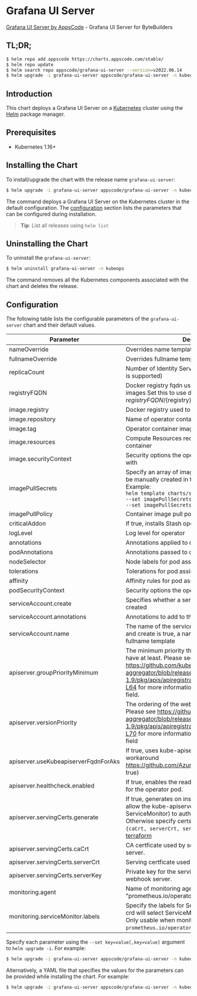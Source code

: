 # Grafana UI Server

[Grafana UI Server by AppsCode](https://github.com/kubeops/ui-server) - Grafana UI Server for ByteBuilders

## TL;DR;

```bash
$ helm repo add appscode https://charts.appscode.com/stable/
$ helm repo update
$ helm search repo appscode/grafana-ui-server --version=v2022.06.14
$ helm upgrade -i grafana-ui-server appscode/grafana-ui-server -n kubeops --create-namespace --version=v2022.06.14
```

## Introduction

This chart deploys a Grafana UI Server on a [Kubernetes](http://kubernetes.io) cluster using the [Helm](https://helm.sh) package manager.

## Prerequisites

- Kubernetes 1.16+

## Installing the Chart

To install/upgrade the chart with the release name `grafana-ui-server`:

```bash
$ helm upgrade -i grafana-ui-server appscode/grafana-ui-server -n kubeops --create-namespace --version=v2022.06.14
```

The command deploys a Grafana UI Server on the Kubernetes cluster in the default configuration. The [configuration](#configuration) section lists the parameters that can be configured during installation.

> **Tip**: List all releases using `helm list`

## Uninstalling the Chart

To uninstall the `grafana-ui-server`:

```bash
$ helm uninstall grafana-ui-server -n kubeops
```

The command removes all the Kubernetes components associated with the chart and deletes the release.

## Configuration

The following table lists the configurable parameters of the `grafana-ui-server` chart and their default values.

|              Parameter               |                                                                                                                                                                           Description                                                                                                                                                                           |            Default             |
|--------------------------------------|-----------------------------------------------------------------------------------------------------------------------------------------------------------------------------------------------------------------------------------------------------------------------------------------------------------------------------------------------------------------|--------------------------------|
| nameOverride                         | Overrides name template                                                                                                                                                                                                                                                                                                                                         | <code>""</code>                |
| fullnameOverride                     | Overrides fullname template                                                                                                                                                                                                                                                                                                                                     | <code>""</code>                |
| replicaCount                         | Number of Identity Server replicas to create (only 1 is supported)                                                                                                                                                                                                                                                                                              | <code>1</code>                 |
| registryFQDN                         | Docker registry fqdn used to pull KubeDB related images Set this to use docker registry hosted at ${registryFQDN}/${registry}/${image}                                                                                                                                                                                                                          | <code>""</code>                |
| image.registry                       | Docker registry used to pull operator image                                                                                                                                                                                                                                                                                                                     | <code>appscode</code>          |
| image.repository                     | Name of operator container image                                                                                                                                                                                                                                                                                                                                | <code>grafana-tools</code>     |
| image.tag                            | Operator container image tag                                                                                                                                                                                                                                                                                                                                    | <code>v0.0.1</code>            |
| image.resources                      | Compute Resources required by the operator container                                                                                                                                                                                                                                                                                                            | <code>{}</code>                |
| image.securityContext                | Security options the operator container should run with                                                                                                                                                                                                                                                                                                         | <code>{}</code>                |
| imagePullSecrets                     | Specify an array of imagePullSecrets. Secrets must be manually created in the namespace. <br> Example: <br> `helm template charts/stash \` <br> `--set imagePullSecrets[0].name=sec0 \` <br> `--set imagePullSecrets[1].name=sec1`                                                                                                                              | <code>[]</code>                |
| imagePullPolicy                      | Container image pull policy                                                                                                                                                                                                                                                                                                                                     | <code>IfNotPresent</code>      |
| criticalAddon                        | If true, installs Stash operator as critical addon                                                                                                                                                                                                                                                                                                              | <code>false</code>             |
| logLevel                             | Log level for operator                                                                                                                                                                                                                                                                                                                                          | <code>3</code>                 |
| annotations                          | Annotations applied to operator deployment                                                                                                                                                                                                                                                                                                                      | <code>{}</code>                |
| podAnnotations                       | Annotations passed to operator pod(s).                                                                                                                                                                                                                                                                                                                          | <code>{}</code>                |
| nodeSelector                         | Node labels for pod assignment                                                                                                                                                                                                                                                                                                                                  | <code>{}</code>                |
| tolerations                          | Tolerations for pod assignment                                                                                                                                                                                                                                                                                                                                  | <code>[]</code>                |
| affinity                             | Affinity rules for pod assignment                                                                                                                                                                                                                                                                                                                               | <code>{}</code>                |
| podSecurityContext                   | Security options the operator pod should run with.                                                                                                                                                                                                                                                                                                              | <code>{"fsGroup":65535}</code> |
| serviceAccount.create                | Specifies whether a service account should be created                                                                                                                                                                                                                                                                                                           | <code>true</code>              |
| serviceAccount.annotations           | Annotations to add to the service account                                                                                                                                                                                                                                                                                                                       | <code>{}</code>                |
| serviceAccount.name                  | The name of the service account to use. If not set and create is true, a name is generated using the fullname template                                                                                                                                                                                                                                          | <code></code>                  |
| apiserver.groupPriorityMinimum       | The minimum priority the webhook api group should have at least. Please see https://github.com/kubernetes/kube-aggregator/blob/release-1.9/pkg/apis/apiregistration/v1beta1/types.go#L58-L64 for more information on proper values of this field.                                                                                                               | <code>10000</code>             |
| apiserver.versionPriority            | The ordering of the webhook api inside of the group. Please see https://github.com/kubernetes/kube-aggregator/blob/release-1.9/pkg/apis/apiregistration/v1beta1/types.go#L66-L70 for more information on proper values of this field                                                                                                                            | <code>15</code>                |
| apiserver.useKubeapiserverFqdnForAks | If true, uses kube-apiserver FQDN for AKS cluster to workaround https://github.com/Azure/AKS/issues/522 (default true)                                                                                                                                                                                                                                          | <code>true</code>              |
| apiserver.healthcheck.enabled        | If true, enables the readiness and liveliness probes for the operator pod.                                                                                                                                                                                                                                                                                      | <code>false</code>             |
| apiserver.servingCerts.generate      | If true, generates on install/upgrade the certs that allow the kube-apiserver (and potentially ServiceMonitor) to authenticate operators pods. Otherwise specify certs in `apiserver.servingCerts.{caCrt, serverCrt, serverKey}`. See also: [example terraform](https://github.com/kubeops/installer/blob/master/charts/grafana-ui-server/example-terraform.tf) | <code>true</code>              |
| apiserver.servingCerts.caCrt         | CA certficate used by serving certificate of webhook server.                                                                                                                                                                                                                                                                                                    | <code>""</code>                |
| apiserver.servingCerts.serverCrt     | Serving certficate used by webhook server.                                                                                                                                                                                                                                                                                                                      | <code>""</code>                |
| apiserver.servingCerts.serverKey     | Private key for the serving certificate used by webhook server.                                                                                                                                                                                                                                                                                                 | <code>""</code>                |
| monitoring.agent                     | Name of monitoring agent (one of "prometheus.io", "prometheus.io/operator", "prometheus.io/builtin")                                                                                                                                                                                                                                                            | <code>""</code>                |
| monitoring.serviceMonitor.labels     | Specify the labels for ServiceMonitor. Prometheus crd will select ServiceMonitor using these labels. Only usable when monitoring agent is `prometheus.io/operator`.                                                                                                                                                                                             | <code>{}</code>                |


Specify each parameter using the `--set key=value[,key=value]` argument to `helm upgrade -i`. For example:

```bash
$ helm upgrade -i grafana-ui-server appscode/grafana-ui-server -n kubeops --create-namespace --version=v2022.06.14 --set replicaCount=1
```

Alternatively, a YAML file that specifies the values for the parameters can be provided while
installing the chart. For example:

```bash
$ helm upgrade -i grafana-ui-server appscode/grafana-ui-server -n kubeops --create-namespace --version=v2022.06.14 --values values.yaml
```
